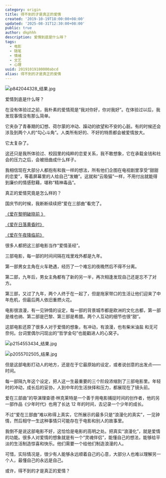 ```yaml
---
category: origin
title: 得不到的才是真正的爱情
created: '2019-10-19T18:00:00+08:00'
updated: '2025-08-31T12:30:00+08:00'
public: true
author: dkphhh
description: 爱情到底是什么呀？
tags:
  - 电影
  - 随笔
  - 情绪
  - 文艺
  - 心理
uuid: 20191019180000abcd
alias: 得不到的才是真正的爱情
---
```


![p842044328_结果.jpg](https://i.loli.net/2019/10/19/WYBcgEjFLufzIle.jpg)

爱情到底是什么呀？

在没有体验过之前，我朴素的爱情观是“我对你好，你对我好”。在体验过以后，我发现事情没有那么简单。

它夹杂了青春期的幻想、荷尔蒙的冲动、躁动的欲望和不安的心脏。有的时候还会涉及到两个人的“勾心斗角”。人类所有好的、不好的特质都会被爱情放大。

它太复杂了。

这还只是我所体验过、校园里的纯粹的恋爱关系，我不敢想象，它在承载金钱和社会的压力之后，会被扭曲成什么样子。

我相信现在大部分人都抱有和我一样的想法，所有他们企图在电视剧里享受“甜甜的恋爱”，等着屏幕里的人给自己“发糖”。这就和“云吸猫”一样，不用付出就能得到廉价的情感慰藉，堪称“精神毒品”。

真正的爱情究竟是怎么样的？

国庆节的时候，我断断续续把“爱在三部曲”看完了。

[《爱在黎明破晓前 》](https://movie.douban.com/subject/1296339/)

[《爱在日落黄昏时》](https://movie.douban.com/subject/1291990/)

[《爱在午夜降临前》](https://movie.douban.com/subject/10808442/)

很多人都把这三部电影当作“爱情圣经”。

三部电影，每一部的时间间隔在戏里戏外都是九年。

第一部男女主角在火车艳遇，经历了一个难忘的夜晚然后不得不分离。

第二部，九年后，男女主角都有了新的另一半，再次相逢发现自己还是忘不了对方。

第三部，又过了九年，两个人终于在一起了，但是拖家带口的生活让他们迎来了中年危机，但最后两人依旧重燃火花。

电影很浪漫，有一见钟情的设定，每一部的背景城市都是欧洲的文化古都，第一部是维也纳、第二部是巴黎、第三部是希腊。两个人互动的细节也很“甜”。

这部电影还原了很多人对于爱情的想象，有冲动，有浪漫，也有柴米油盐 和无可奈何。台词里偶尔闪现出的“哲学金句”也能戳进人的心窝子。

![p2154553434_结果.jpg](https://i.loli.net/2019/10/19/YjcoJ1VwIHM7BqX.jpg)

![p2055702505_结果.jpg](https://i.loli.net/2019/10/19/XnZ7CmDehPH9LNw.jpg)

但是这部电影打动人的地方，还是在于它最原始的设定，或者说创意的出发点——时间。

每一部隔九年这个设定，把人这一生最重要的三个阶段浓缩到了三部电影里。年轻时的冲动，成长后的妥协，人到中年的生活抉择和压力，都展现在了镜头前。

爱在三部曲”的导演理查德·林克莱特是一个善于用电影捕捉时间的创作者，他的另一部作品《少年时代》也用了长达 12 年的时间，去记录一个少年的成长。

不过“爱在三部曲”难以称得上真实，它所展示的最多只是“浪漫化的真实”，一见钟情，然后相守一生这种事情只可能存在于电影和别人的故事里。

我倒不是说这部电影不好，这恰恰是电影的高明之处。把真实“浪漫化”，就是爱情的功能。很多人对爱情的想象就是有一个“灵魂伴侣”，能懂自己的想法，能够给平淡的生活制造惊喜和快乐。他们需要一个给他们制造浪漫的人。

可惜，实际情况是，很少有人能够永远顺着自己的心意，大部分人也难以理解另一个人，最懂自己的永远是自己。

或许，得不到的才是真正的爱情？
